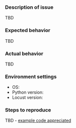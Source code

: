<!-- For general questions about how to use Locust, use either the Slack link provided in the Readme or [ask a question on Stack Overflow](https://stackoverflow.com/questions/ask) tagged Locust.-->


### Description of issue

TBD

### Expected behavior

TBD

### Actual behavior

TBD

### Environment settings

- OS:
- Python version:
- Locust version:

### Steps to reproduce

TBD - [example code appreciated](https://stackoverflow.com/help/mcve)